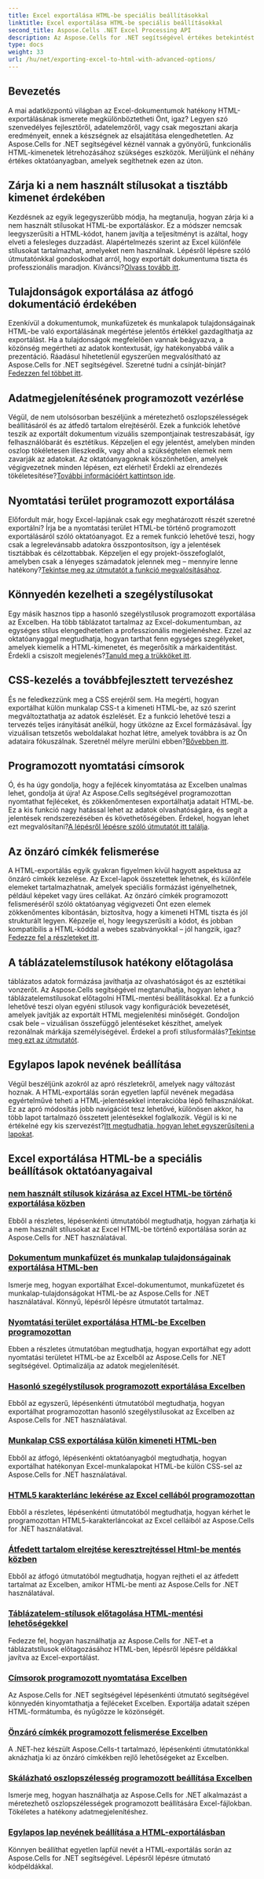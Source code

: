 ```yaml
---
title: Excel exportálása HTML-be speciális beállításokkal
linktitle: Excel exportálása HTML-be speciális beállításokkal
second_title: Aspose.Cells .NET Excel Processing API
description: Az Aspose.Cells for .NET segítségével értékes betekintést nyerhet az Excel HTML-be exportálásával kapcsolatban a különféle speciális beállításokkal kapcsolatos részletes oktatóanyagok segítségével, amelyek javítják a dokumentumexportálást.
type: docs
weight: 33
url: /hu/net/exporting-excel-to-html-with-advanced-options/
---
```

## Bevezetés

A mai adatközpontú világban az Excel-dokumentumok hatékony HTML-exportálásának ismerete megkülönböztetheti Önt, igaz? Legyen szó szenvedélyes fejlesztőről, adatelemzőről, vagy csak megosztani akarja eredményeit, ennek a készségnek az elsajátítása elengedhetetlen. Az Aspose.Cells for .NET segítségével kéznél vannak a gyönyörű, funkcionális HTML-kimenetek létrehozásához szükséges eszközök. Merüljünk el néhány értékes oktatóanyagban, amelyek segíthetnek ezen az úton.

## Zárja ki a nem használt stílusokat a tisztább kimenet érdekében

Kezdésnek az egyik legegyszerűbb módja, ha megtanulja, hogyan zárja ki a nem használt stílusokat HTML-be exportáláskor. Ez a módszer nemcsak leegyszerűsíti a HTML-kódot, hanem javítja a teljesítményt is azáltal, hogy elveti a felesleges duzzadást. Alapértelmezés szerint az Excel különféle stílusokat tartalmazhat, amelyeket nem használnak. Lépésről lépésre szóló útmutatónkkal gondoskodhat arról, hogy exportált dokumentuma tiszta és professzionális maradjon. Kíváncsi?[Olvass tovább itt](./excluding-unused-styles/).

## Tulajdonságok exportálása az átfogó dokumentáció érdekében

 Ezenkívül a dokumentumok, munkafüzetek és munkalapok tulajdonságainak HTML-be való exportálásának megértése jelentős értékkel gazdagíthatja az exportálást. Ha a tulajdonságok megfelelően vannak beágyazva, a közönség megértheti az adatok kontextusát, így hatékonyabbá válik a prezentáció. Ráadásul hihetetlenül egyszerűen megvalósítható az Aspose.Cells for .NET segítségével. Szeretné tudni a csínját-bínját?[Fedezzen fel többet itt](./exporting-document-workbook-and-worksheet-properties/).

## Adatmegjelenítésének programozott vezérlése

Végül, de nem utolsósorban beszéljünk a méretezhető oszlopszélességek beállításáról és az átfedő tartalom elrejtéséről. Ezek a funkciók lehetővé teszik az exportált dokumentum vizuális szempontjainak testreszabását, így felhasználóbarát és esztétikus. Képzeljen el egy jelentést, amelyben minden oszlop tökéletesen illeszkedik, vagy ahol a szükségtelen elemek nem zavarják az adatokat. Az oktatóanyagoknak köszönhetően, amelyek végigvezetnek minden lépésen, ezt elérheti! Érdekli az elrendezés tökéletesítése?[További információért kattintson ide](./setting-scalable-column-width/).

## Nyomtatási terület programozott exportálása

 Előfordult már, hogy Excel-lapjának csak egy meghatározott részét szeretné exportálni? Írja be a nyomtatási terület HTML-be történő programozott exportálásáról szóló oktatóanyagot. Ez a remek funkció lehetővé teszi, hogy csak a legrelevánsabb adatokra összpontosítson, így a jelentések tisztábbak és célzottabbak. Képzeljen el egy projekt-összefoglalót, amelyben csak a lényeges számadatok jelennek meg – mennyire lenne hatékony?[Tekintse meg az útmutatót a funkció megvalósításához](./exporting-print-area/).

## Könnyedén kezelheti a szegélystílusokat

 Egy másik hasznos tipp a hasonló szegélystílusok programozott exportálása az Excelben. Ha több táblázatot tartalmaz az Excel-dokumentumban, az egységes stílus elengedhetetlen a professzionális megjelenéshez. Ezzel az oktatóanyaggal megtudhatja, hogyan tarthat fenn egységes szegélyeket, amelyek kiemelik a HTML-kimenetet, és megerősítik a márkaidentitást. Érdekli a csiszolt megjelenés?[Tanuld meg a trükköket itt](./exporting-similar-border-style/).

## CSS-kezelés a továbbfejlesztett tervezéshez

 És ne feledkezzünk meg a CSS erejéről sem. Ha megérti, hogyan exportálhat külön munkalap CSS-t a kimeneti HTML-be, az szó szerint megváltoztathatja az adatok észlelését. Ez a funkció lehetővé teszi a tervezés teljes irányítását anélkül, hogy ütközne az Excel formázásával. Így vizuálisan tetszetős weboldalakat hozhat létre, amelyek továbbra is az Ön adataira fókuszálnak. Szeretnél mélyre merülni ebben?[Bővebben itt](./exporting-worksheet-css-separately/).

## Programozott nyomtatási címsorok

Ó, és ha úgy gondolja, hogy a fejlécek kinyomtatása az Excelben unalmas lehet, gondolja át újra! Az Aspose.Cells segítségével programozottan nyomtathat fejléceket, és zökkenőmentesen exportálhatja adatait HTML-be. Ez a kis funkció nagy hatással lehet az adatok olvashatóságára, és segít a jelentések rendszerezésében és követhetőségében. Érdekel, hogyan lehet ezt megvalósítani?[A lépésről lépésre szóló útmutatót itt találja](./printing-headings/).

## Az önzáró címkék felismerése

 A HTML-exportálás egyik gyakran figyelmen kívül hagyott aspektusa az önzáró címkék kezelése. Az Excel-lapok összetettek lehetnek, és különféle elemeket tartalmazhatnak, amelyek speciális formázást igényelhetnek, például képeket vagy üres cellákat. Az önzáró címkék programozott felismeréséről szóló oktatóanyag végigvezeti Önt ezen elemek zökkenőmentes kibontásán, biztosítva, hogy a kimeneti HTML tiszta és jól strukturált legyen. Képzelje el, hogy leegyszerűsíti a kódot, és jobban kompatibilis a HTML-kóddal a webes szabványokkal – jól hangzik, igaz?[Fedezze fel a részleteket itt](./recognizing-self-closing-tags/).

## A táblázatelemstílusok hatékony előtagolása

 táblázatos adatok formázása javíthatja az olvashatóságot és az esztétikai vonzerőt. Az Aspose.Cells segítségével megtanulhatja, hogyan lehet a táblázatelemstílusokat előtagolni HTML-mentési beállításokkal. Ez a funkció lehetővé teszi olyan egyéni stílusok vagy konfigurációk bevezetését, amelyek javítják az exportált HTML megjelenítési minőségét. Gondoljon csak bele – vizuálisan összefüggő jelentéseket készíthet, amelyek rezonálnak márkája személyiségével. Érdekel a profi stílusformálás?[Tekintse meg ezt az útmutatót](./prefixing-table-elements-styles/).

## Egylapos lapok nevének beállítása

 Végül beszéljünk azokról az apró részletekről, amelyek nagy változást hoznak. A HTML-exportálás során egyetlen lapfül nevének megadása egyértelművé teheti a HTML-jelentésekkel interakcióba lépő felhasználókat. Ez az apró módosítás jobb navigációt tesz lehetővé, különösen akkor, ha több lapot tartalmazó összetett jelentésekkel foglalkozik. Végül is ki ne értékelné egy kis szervezést?[Itt megtudhatja, hogyan lehet egyszerűsíteni a lapokat](./setting-single-sheet-tab-name/).


## Excel exportálása HTML-be a speciális beállítások oktatóanyagaival
### [nem használt stílusok kizárása az Excel HTML-be történő exportálása közben](./excluding-unused-styles/)
Ebből a részletes, lépésenkénti útmutatóból megtudhatja, hogyan zárhatja ki a nem használt stílusokat az Excel HTML-be történő exportálása során az Aspose.Cells for .NET használatával.
### [Dokumentum munkafüzet és munkalap tulajdonságainak exportálása HTML-ben](./exporting-document-workbook-and-worksheet-properties/)
Ismerje meg, hogyan exportálhat Excel-dokumentumot, munkafüzetet és munkalap-tulajdonságokat HTML-be az Aspose.Cells for .NET használatával. Könnyű, lépésről lépésre útmutatót tartalmaz.
### [Nyomtatási terület exportálása HTML-be Excelben programozottan](./exporting-print-area/)
Ebben a részletes útmutatóban megtudhatja, hogyan exportálhat egy adott nyomtatási területet HTML-be az Excelből az Aspose.Cells for .NET segítségével. Optimalizálja az adatok megjelenítését.
### [Hasonló szegélystílusok programozott exportálása Excelben](./exporting-similar-border-style/)
Ebből az egyszerű, lépésenkénti útmutatóból megtudhatja, hogyan exportálhat programozottan hasonló szegélystílusokat az Excelben az Aspose.Cells for .NET használatával.
### [Munkalap CSS exportálása külön kimeneti HTML-ben](./exporting-worksheet-css-separately/)
Ebből az átfogó, lépésenkénti oktatóanyagból megtudhatja, hogyan exportálhat hatékonyan Excel-munkalapokat HTML-be külön CSS-sel az Aspose.Cells for .NET használatával.
### [HTML5 karakterlánc lekérése az Excel cellából programozottan](./getting-html5-string-from-cell/)
Ebből a részletes, lépésenkénti útmutatóból megtudhatja, hogyan kérhet le programozottan HTML5-karakterláncokat az Excel celláiból az Aspose.Cells for .NET használatával.
### [Átfedett tartalom elrejtése keresztrejtéssel Html-be mentés közben](./hiding-overlaid-content-with-cross-hide-right/)
Ebből az átfogó útmutatóból megtudhatja, hogyan rejtheti el az átfedett tartalmat az Excelben, amikor HTML-be menti az Aspose.Cells for .NET használatával.
### [Táblázatelem-stílusok előtagolása HTML-mentési lehetőségekkel](./prefixing-table-elements-styles/)
Fedezze fel, hogyan használhatja az Aspose.Cells for .NET-et a táblázatstílusok előtagozásához HTML-ben, lépésről lépésre példákkal javítva az Excel-exportálást.
### [Címsorok programozott nyomtatása Excelben](./printing-headings/)
Az Aspose.Cells for .NET segítségével lépésenkénti útmutató segítségével könnyedén kinyomtathatja a fejléceket Excelben. Exportálja adatait szépen HTML-formátumba, és nyűgözze le közönségét.
### [Önzáró címkék programozott felismerése Excelben](./recognizing-self-closing-tags/)
A .NET-hez készült Aspose.Cells-t tartalmazó, lépésenkénti útmutatónkkal aknázhatja ki az önzáró címkékben rejlő lehetőségeket az Excelben.
### [Skálázható oszlopszélesség programozott beállítása Excelben](./setting-scalable-column-width/)
Ismerje meg, hogyan használhatja az Aspose.Cells for .NET alkalmazást a méretezhető oszlopszélességek programozott beállítására Excel-fájlokban. Tökéletes a hatékony adatmegjelenítéshez.
### [Egylapos lap nevének beállítása a HTML-exportálásban](./setting-single-sheet-tab-name/)
Könnyen beállíthat egyetlen lapfül nevét a HTML-exportálás során az Aspose.Cells for .NET segítségével. Lépésről lépésre útmutató kódpéldákkal.